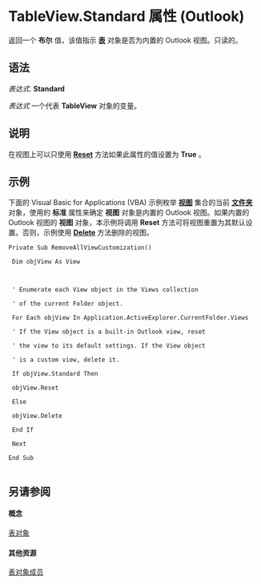 
# TableView.Standard 属性 (Outlook)

返回一个 **布尔** 值，该值指示 **[表](026e27f8-1655-060d-e8cc-87eaaf4f1510.md)** 对象是否为内置的 Outlook 视图。只读的。


## 语法

 _表达式_. **Standard**

 _表达式_ 一个代表 **TableView** 对象的变量。


## 说明

在视图上可以只使用 **[Reset](fb909688-309d-0a70-0b67-0f1793f6a27d.md)** 方法如果此属性的值设置为 **True** 。


## 示例

下面的 Visual Basic for Applications (VBA) 示例枚举 **[视图](5dd7edc2-12a2-f4c2-d158-8053d80e8dc9.md)** 集合的当前 **[文件夹](3cf6cda8-6d70-666e-2643-9d9c5b9cacfc.md)** 对象，使用的 **标准** 属性来确定 **视图** 对象是内置的 Outlook 视图。如果内置的 Outlook 视图的 **视图** 对象，本示例将调用 **Reset** 方法可将视图重置为其默认设置。否则，示例使用 **[Delete](6d332021-6e93-7665-2a5b-526c927621de.md)** 方法删除的视图。


```
Private Sub RemoveAllViewCustomization() 
 
 Dim objView As View 
 
 
 
 ' Enumerate each View object in the Views collection 
 
 ' of the current Folder object. 
 
 For Each objView In Application.ActiveExplorer.CurrentFolder.Views 
 
 ' If the View object is a built-in Outlook view, reset 
 
 ' the view to its default settings. If the View object 
 
 ' is a custom view, delete it. 
 
 If objView.Standard Then 
 
 objView.Reset 
 
 Else 
 
 objView.Delete 
 
 End If 
 
 Next 
 
End Sub 
 

```


## 另请参阅


#### 概念


[表对象](026e27f8-1655-060d-e8cc-87eaaf4f1510.md)
#### 其他资源


[表对象成员](2cc17ec6-12cf-d335-9370-d3922b45510e.md)